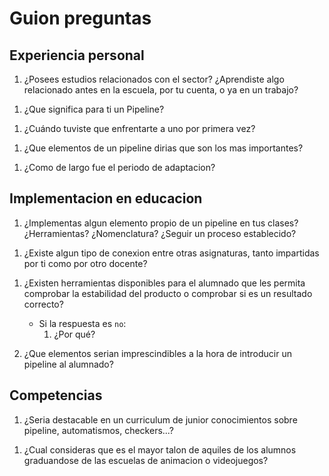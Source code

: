 # Guion preguntas

## Experiencia personal

1. ¿Posees estudios relacionados con el sector? ¿Aprendiste algo relacionado antes en la escuela, por tu cuenta, o ya en un trabajo?
<!-- -->

1. ¿Que significa para ti un Pipeline?
<!-- -->

1. ¿Cuándo tuviste que enfrentarte a uno por primera vez?
<!-- -->

1. ¿Que elementos de un pipeline dirias que son los mas importantes?
<!-- -->

1. ¿Como de largo fue el periodo de adaptacion?
<!-- -->

## Implementacion en educacion

1. ¿Implementas algun elemento propio de un pipeline en tus clases? ¿Herramientas? ¿Nomenclatura? ¿Seguir un proceso establecido?
<!-- -->

1. ¿Existe algun tipo de conexion entre otras asignaturas, tanto impartidas por ti como por otro docente?
<!--
    Modelar un personaje para luego hacer rig en otra asignatura
    Concept para luego modelar
-->

1. ¿Existen herramientas disponibles para el alumnado que les permita comprobar la estabilidad del producto o comprobar si es un resultado correcto?
    * Si la respuesta es `no`:
        1. ¿Por qué?
        <!-- Andrés:
        -->

1. ¿Que elementos serian imprescindibles a la hora de introducir un pipeline al alumnado?
<!-- -->

## Competencias

1. ¿Seria destacable en un curriculum de junior conocimientos sobre pipeline, automatismos, checkers...?
<!-- -->

1. ¿Cual consideras que es el mayor talon de aquiles de los alumnos graduandose de las escuelas de animacion o videojuegos?
<!-- -->

